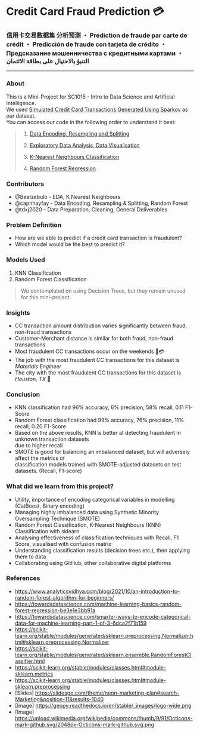 # Credit Card Fraud Prediction 💳
### 信用卡交易数据集 分析预测 ・ Prédiction de fraude par carte de crédit ・ Predicción de fraude con tarjeta de crédito ・ Предсказание мошенничества с кредитными картами ・ التنبؤ بالاحتيال على بطاقة الائتمان 
---

### About

This is a Mini-Project for SC1015 - Intro to Data Science and Artificial Intelligence. <br>
We used [Simulated Credit Card Transactions Generated Using Sparkov](https://www.kaggle.com/datasets/kartik2112/fraud-detection) as our dataset. <br>
You can access our code in the following order to understand it best:

> 
> 1. [Data Encoding, Resampling and Splitting](https://github.com/capnhayfay/DSAI-BCF2-G1/blob/main/Data%20Extraction%2C%20Resampling%2C%20and%20Splitting.ipynb)
> 
> 2. [Exploratory Data Analysis, Data Visualisation](https://github.com/capnhayfay/DSAI-BCF2-G1/blob/main/Data%20Visualizations.ipynb)
> 
> 3. [K-Nearest Neighbours Classification](https://github.com/capnhayfay/DSAI-BCF2-G1/blob/main/K-Nearest%20Classification.ipynb)
> 
> 4. [Random Forest Regression](https://github.com/capnhayfay/DSAI-BCF2-G1/blob/main/Random%20Forest.ipynb)
> 

### Contributors

- @Beelzebulb - EDA, K Nearest Neighbours
- @capnhayfay - Data Encoding, Resampling & Splitting, Random Forest
- @tdxj2020 - Data Preparation, Cleaning, General Deliverables

### Problem Definition

- How are we able to predict if a credit card transaction is fraudulent?
- Which model would be the best to predict it?

### Models Used

1. KNN Classification
2. Random Forest Classification

> We contemplated on using Decision Trees, but they remain unused for this mini-project.

### Insights

- CC transaction amount distribution varies significantly between fraud, non-fraud transactions
- Customer-Merchant distance is similar for both fraud, non-fraud transactions
- Most fraudulent CC transactions occur on the weekends 💸💳
- The job with the most fraudulent CC transactions for this dataset is *Materials Engineer*
- The city with the most fraudulent CC transactions for this dataset is *Houston, TX* 🦅 

### Conclusion

- KNN classification had 96% accuracy, 6% precision, 58% recall, 0.11 F1-Score
- Random Forest classification had 99% accuracy, 76% precision, 11% recall, 0.20 F1-Score
- Based on the above results, KNN is better at detecting fraudulent in unknown transaction datasets <br>
  due to higher recall 
- SMOTE is good for balancing an imbalanced dataset, but will adversely affect the metrics of <br>
  classification models trained with SMOTE-adjusted datasets on test datasets. (Recall, F1-score)

### What did we learn from this project?

- Utility, importance of encoding categorical variables in modelling (CatBoost, Binary encoding)
- Managing highly imbalanced data using Synthetic Minority Oversampling Technique (SMOTE)
- Random Forest Classification, K-Nearest Neighbours (KNN) Classification with sklearn
- Analysing effectiveness of classification techniques with Recall, F1 Score, visualised with confusion matrix
- Understanding classification results (decision trees etc.), then applying them to data
- Collaborating using GitHub, other collaborative digital platforms

### References

- https://www.analyticsvidhya.com/blog/2021/10/an-introduction-to-random-forest-algorithm-for-beginners/
- https://towardsdatascience.com/machine-learning-basics-random-forest-regression-be3e1e3bb91a
- https://towardsdatascience.com/smarter-ways-to-encode-categorical-data-for-machine-learning-part-1-of-3-6dca2f71b159
- https://scikit-learn.org/stable/modules/generated/sklearn.preprocessing.Normalizer.html#sklearn.preprocessing.Normalizer
- https://scikit-learn.org/stable/modules/generated/sklearn.ensemble.RandomForestClassifier.html
- https://scikit-learn.org/stable/modules/classes.html#module-sklearn.metrics
- https://scikit-learn.org/stable/modules/classes.html#module-sklearn.preprocessing
- [Slides] https://slidesgo.com/theme/neon-marketing-plan#search-Marketing&position-11&results-1040
- [Image] <https://geopy.readthedocs.io/en/stable/_images/logo-wide.png>
- [Image] <https://upload.wikimedia.org/wikipedia/commons/thumb/9/91/Octicons-mark-github.svg/2048px-Octicons-mark-github.svg.png>

<!--- add more references! -->

<!--https://www.markdownguide.org/basic-syntax/-->
